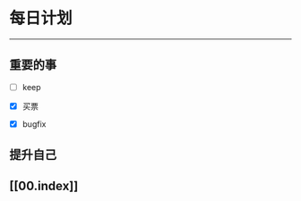 
# 每日计划
---
## 重要的事

- [ ]  keep
- [x]  买票
- [x]  bugfix



## 提升自己

  



## [[00.index]]










